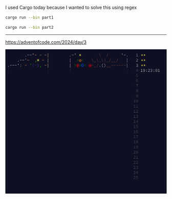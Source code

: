 I used Cargo today because I wanted to solve this using regex

```bash
cargo run --bin part1
```
```bash
cargo run --bin part2
```

---

https://adventofcode.com/2024/day/3

![alt text](image.png)

